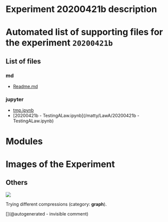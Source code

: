 # Experiment 20200421b description





# Automated list of supporting files for the __experiment `20200421b`__

## List of files

### md

* [Readme.md](/matty/LawA/Readme.md)


### jupyter

* [tmp.ipynb](/tmp.ipynb)
* [20200421b - TestingALaw.ipynb](/matty/LawA/20200421b - TestingALaw.ipynb)





# Modules





# Images of the Experiment

## Others

![](/matty/LawA/Variant3.png)

Trying different compressions (category: __graph__).










[](@autogenerated - invisible comment)
